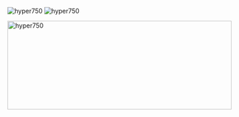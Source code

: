 
<p>
  <img align="top" src="https://github-readme-stats.vercel.app/api/top-langs?username=hyper750&show_icons=true&locale=en" alt="hyper750" />
  <img src="https://github-readme-stats.vercel.app/api?username=hyper750&show_icons=true&locale=en" alt="hyper750" />
</p>

<p>
  <img height="200px" width="100%" align="center" src="https://github-readme-streak-stats.herokuapp.com/?user=hyper750" alt="hyper750" />
</p>

<!--
**hyper750/hyper750** is a ✨ _special_ ✨ repository because its `README.md` (this file) appears on your GitHub profile.

Here are some ideas to get you started:

- 🔭 I’m currently working on ...
- 🌱 I’m currently learning ...
- 👯 I’m looking to collaborate on ...
- 🤔 I’m looking for help with ...
- 💬 Ask me about ...
- 📫 How to reach me: ...
- 😄 Pronouns: ...
- ⚡ Fun fact: ...
-->
